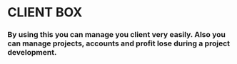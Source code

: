 # CLIENT BOX

### By using this you can manage you client very easily. Also you can manage projects, accounts and profit lose during a project development.